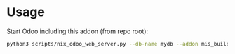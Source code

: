 # Usage

Start Odoo including this addon (from repo root):

```bash
python3 scripts/nix_odoo_web_server.py --db-name mydb --addon mis_builder_demo
```
